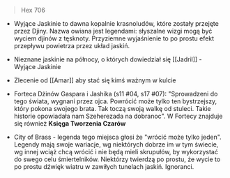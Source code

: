 
> Hex 706

* Wyjące Jaskinie to dawna kopalnie krasnoludów, które zostały przejęte przez Djiny. Nazwa owiana jest legendami: słyszalne wizgi mogą być wyciem djinów z tęsknoty. Przyziemne wyjaśnienie to po prostu efekt przepływu powietrza przez układ jaskiń.  

* Nieznane jaskinie na północy, o których dowiedział się [[Jadril]] - Wyjące Jaskinie
* Zlecenie od [[Amar]] aby stać się kimś ważnym w kulcie

* Forteca Dżinów Gaspara i Jashika (s11 #04, s17 #07): "Sprowadzeni do tego świata, wygnani przez ojca. Powrócić może tylko ten bystrzejszy, który pokona swojego brata. Tak toczą swoją walkę od stuleci. Takie historie opowiadała nam Szeherezada na dobranoc". W Fortecy znajduje się również **Księga Tworzenia Czarów**
* City of Brass - legenda tego miejsca głosi że "wrócić może tylko jeden". Legendy mają swoje wariacje, wg niektórych dobrze im w tym świecie, wg innej wciąż chcą wrócić i nie będą mieli skrupułów, by  wykorzystać do swego celu śmiertelników. Niektórzy twierdzą po prostu, że  wycie to po prostu dźwięk wiatru w zawiłych tunelach jaskiń. Ignoranci.   
